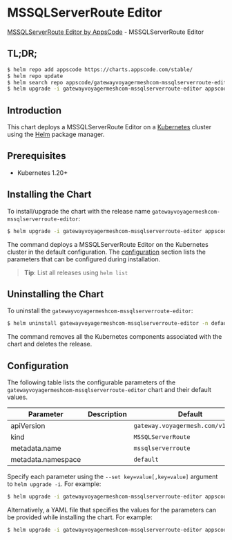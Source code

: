 # MSSQLServerRoute Editor

[MSSQLServerRoute Editor by AppsCode](https://appscode.com) - MSSQLServerRoute Editor

## TL;DR;

```bash
$ helm repo add appscode https://charts.appscode.com/stable/
$ helm repo update
$ helm search repo appscode/gatewayvoyagermeshcom-mssqlserverroute-editor --version=v0.19.0
$ helm upgrade -i gatewayvoyagermeshcom-mssqlserverroute-editor appscode/gatewayvoyagermeshcom-mssqlserverroute-editor -n default --create-namespace --version=v0.19.0
```

## Introduction

This chart deploys a MSSQLServerRoute Editor on a [Kubernetes](http://kubernetes.io) cluster using the [Helm](https://helm.sh) package manager.

## Prerequisites

- Kubernetes 1.20+

## Installing the Chart

To install/upgrade the chart with the release name `gatewayvoyagermeshcom-mssqlserverroute-editor`:

```bash
$ helm upgrade -i gatewayvoyagermeshcom-mssqlserverroute-editor appscode/gatewayvoyagermeshcom-mssqlserverroute-editor -n default --create-namespace --version=v0.19.0
```

The command deploys a MSSQLServerRoute Editor on the Kubernetes cluster in the default configuration. The [configuration](#configuration) section lists the parameters that can be configured during installation.

> **Tip**: List all releases using `helm list`

## Uninstalling the Chart

To uninstall the `gatewayvoyagermeshcom-mssqlserverroute-editor`:

```bash
$ helm uninstall gatewayvoyagermeshcom-mssqlserverroute-editor -n default
```

The command removes all the Kubernetes components associated with the chart and deletes the release.

## Configuration

The following table lists the configurable parameters of the `gatewayvoyagermeshcom-mssqlserverroute-editor` chart and their default values.

|     Parameter      | Description |                    Default                    |
|--------------------|-------------|-----------------------------------------------|
| apiVersion         |             | <code>gateway.voyagermesh.com/v1alpha1</code> |
| kind               |             | <code>MSSQLServerRoute</code>                 |
| metadata.name      |             | <code>mssqlserverroute</code>                 |
| metadata.namespace |             | <code>default</code>                          |


Specify each parameter using the `--set key=value[,key=value]` argument to `helm upgrade -i`. For example:

```bash
$ helm upgrade -i gatewayvoyagermeshcom-mssqlserverroute-editor appscode/gatewayvoyagermeshcom-mssqlserverroute-editor -n default --create-namespace --version=v0.19.0 --set apiVersion=gateway.voyagermesh.com/v1alpha1
```

Alternatively, a YAML file that specifies the values for the parameters can be provided while
installing the chart. For example:

```bash
$ helm upgrade -i gatewayvoyagermeshcom-mssqlserverroute-editor appscode/gatewayvoyagermeshcom-mssqlserverroute-editor -n default --create-namespace --version=v0.19.0 --values values.yaml
```
